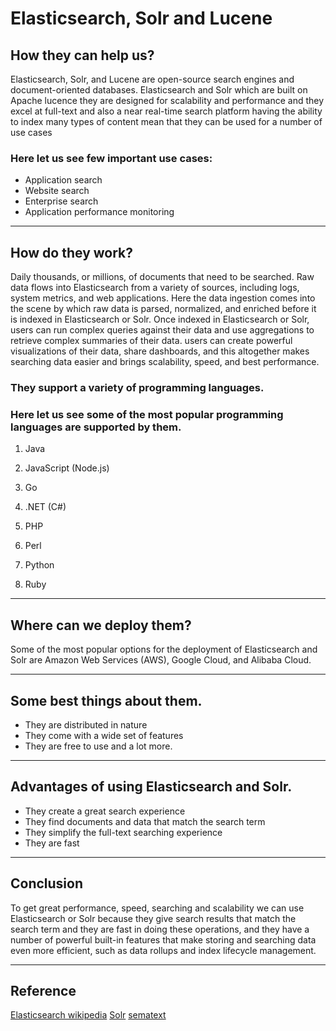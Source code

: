 # Elasticsearch, Solr and Lucene
## How they can help us?
Elasticsearch, Solr, and Lucene are open-source search engines and document-oriented databases. Elasticsearch and Solr which are built on Apache lucence they are designed for scalability and performance and they excel at full-text and also a near real-time search platform having the ability to index many types of content mean that they can be used for a number of use cases
### Here let us see few important use cases:
* Application search
* Website search
* Enterprise search
* Application performance monitoring
---
## How do they work?
Daily thousands, or millions, of documents that need to be searched. Raw data flows into Elasticsearch from a variety of sources, including logs, system metrics, and web applications. Here the data ingestion comes into the scene by which raw data is parsed, normalized, and enriched before it is indexed in Elasticsearch or Solr. Once indexed in Elasticsearch or Solr, users can run complex queries against their data and use aggregations to retrieve complex summaries of their data. users can create powerful visualizations of their data, share dashboards, and this altogether makes searching data easier and brings scalability, speed, and best performance.
### They support a variety of programming languages.

### Here let us see some of the most popular programming languages are supported by them.
1. Java

1. JavaScript (Node.js)

1. Go

1. .NET (C#)

1. PHP

1. Perl

1. Python

1. Ruby
---
## Where can we deploy them?
Some of the most popular options for the deployment of Elasticsearch and Solr are Amazon Web Services (AWS), Google Cloud, and Alibaba Cloud.

---
## Some best things about them.
 
* They are distributed in nature
* They come with a wide set of features
* They are free to use and a lot more.
---
 
## Advantages of using Elasticsearch and Solr.
 
* They create a great search experience
* They find documents and data that match the search term
* They simplify the full-text searching experience
* They are fast
---
 
## Conclusion
To get great performance, speed, searching and scalability we can use Elasticsearch or Solr because they give search results that match the search term and they are fast in doing these operations, and they have a number of powerful built-in features that make storing and searching data even more efficient, such as data rollups and index lifecycle management.

---

## Reference
[Elasticsearch wikipedia](https://en.wikipedia.org/wiki/Elasticsearch)
[Solr](https://solr.apache.org/features.html)
[sematext](https://sematext.com/blog/solr-vs-elasticsearch-differences/)



